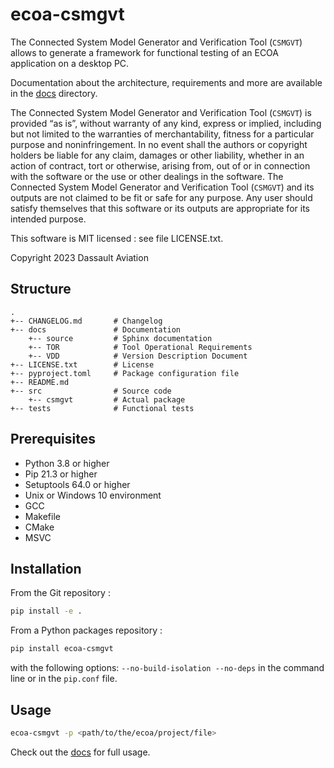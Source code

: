 # ecoa-csmgvt

The Connected System Model Generator and Verification Tool (`CSMGVT`)
allows to generate a framework for functional testing of an ECOA application on a desktop PC.

Documentation about the architecture, requirements and more are available in the [docs](./docs) directory.

The Connected System Model Generator and Verification Tool (`CSMGVT`) is provided “as is”, without warranty of any kind, express or implied, including but not limited to the warranties of merchantability, fitness for a particular purpose and noninfringement. In no event shall the authors or copyright holders be liable for any claim, damages or other liability, whether in an action of contract, tort or otherwise, arising from, out of or in connection with the software or the use or other dealings in the software. The Connected System Model Generator and Verification Tool (`CSMGVT`) and its outputs are not claimed to be fit or safe for any purpose. Any user should satisfy themselves that this software or its outputs are appropriate for its intended purpose.

This software is MIT licensed : see file LICENSE.txt.

Copyright 2023 Dassault Aviation

## Structure

    .
    +-- CHANGELOG.md       # Changelog
    +-- docs               # Documentation
        +-- source         # Sphinx documentation
        +-- TOR            # Tool Operational Requirements
        +-- VDD            # Version Description Document
    +-- LICENSE.txt        # License
    +-- pyproject.toml     # Package configuration file
    +-- README.md
    +-- src                # Source code
        +-- csmgvt         # Actual package
    +-- tests              # Functional tests

## Prerequisites

* Python 3.8 or higher
* Pip 21.3 or higher
* Setuptools 64.0 or higher
* Unix or Windows 10 environment
* GCC
* Makefile
* CMake
* MSVC

## Installation

From the Git repository :

```sh
pip install -e .
```

From a Python packages repository :

```sh
pip install ecoa-csmgvt
```

with the following options: `--no-build-isolation --no-deps` in the command line or in the `pip.conf` file.

## Usage

```sh
ecoa-csmgvt -p <path/to/the/ecoa/project/file>
```

Check out the [docs](./docs) for full usage.
